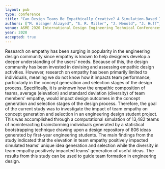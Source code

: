 ```yaml
---
layout: pub
type: conference
title: "Can Design Teams Be Empathically Creative? A Simulation-Based Investigation on the Role of Team Empathy on Concept Generation and Selection"
authors: ["M. Alsager Alzayed", "S. R. Miller", "J. Menold", "J. Huff", "C. McComb"]
venue: ASME 2020 International Design Engineering Technical Conferences and Computers and Information in Engineering Conference
year: 2020
accepted: true
---
```

Research on empathy has been surging in popularity in the engineering design community since empathy is known to help designers develop a deeper understanding of the users’ needs. Because of this, the design community has been invested in devising and assessing empathic design activities. However, research on empathy has been primarily limited to individuals, meaning we do not know how it impacts team performance, particularly in the concept generation and selection stages of the design process. Specifically, it is unknown how the empathic composition of teams, average (elevation) and standard deviation (diversity) of team members’ empathy, would impact design outcomes in the concept generation and selection stages of the design process. Therefore, the goal of the current study was to investigate the impact of team empathy on concept generation and selection in an engineering design student project. This was accomplished through a computational simulation of 13,482 teams of noninteracting brainstorming individuals generated by a statistical bootstrapping technique drawing upon a design repository of 806 ideas generated by first-year engineering students. The main findings from the study indicated that the elevation in team empathy positively impacted simulated teams’ unique idea generation and selection while the diversity in team empathy positively impacted teams’ generation of useful ideas. The results from this study can be used to guide team formation in engineering design.
